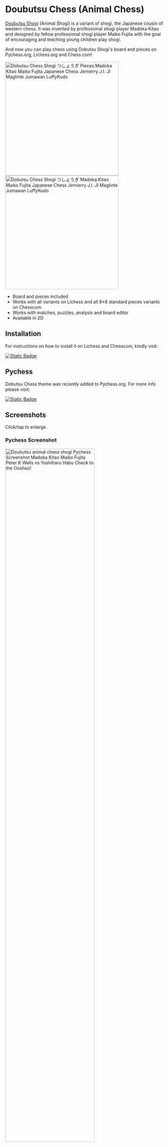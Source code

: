 # Doubutsu Chess (Animal Chess)

[Doubutsu Shogi](https://en.wikipedia.org/wiki/D%C5%8Dbutsu_sh%C5%8Dgi) (Animal Shogi) is a variant of shogi, the Japanese cousin of western chess. It was invented by professional shogi player Madoka Kitao and designed by fellow professional shogi player Maiko Fujita with the goal of encouraging and teaching young children play shogi.

And now you can play chess using Dobutsu Shogi's board and pieces on Pychess.org, Lichess.org and Chess.com!

<img src="https://luffykudo.wordpress.com/wp-content/uploads/2024/07/pieces-1.png" alt="Dobutsu Chess Shogi つしょうぎ Pieces Madoka Kitao Maiko Fujita Japanese Chess Jemierry J.I. JI Maglinte Jumawan LuffyKudo" width="360"/>
<img src="https://luffykudo.wordpress.com/wp-content/uploads/2024/07/setup.png" alt="Dobutsu Chess Shogi つしょうぎ Madoka Kitao Maiko Fujita Japanese Chess Jemierry J.I. JI Maglinte Jumawan LuffyKudo" width="360"/>

- Board and pieces included
- Works with all variants on Lichess and all 8×8 standard pieces variants on Chesscom
- Works with matches, puzzles, analysis and board editor
- Available in 2D

## Installation
For instructions on how to install it on Lichess and Chesscom, kindly visit:

[![Static Badge](https://img.shields.io/badge/How_to_Install-Dobutsu_Chess-blue?logo=wordpress)](https://luffykudo.wordpress.com/2024/08/01/dobutsu-chess/#instructions) 

## Pychess

Dobutsu Chess theme was recently added to Pychess.org. For more info please visit:

[![Static Badge](https://img.shields.io/badge/Pychess-Dobutsu_Chess-purple?logo=wordpress)](https://luffykudo.wordpress.com/2024/08/01/dobutsu-chess/#dobutsu-chess-on-pychess) 

## Screenshots
Click/tap to enlarge.

### Pychess Screenshot
<img src="https://luffykudo.wordpress.com/wp-content/uploads/2024/08/screenshot-pychess.png" alt="Doubutsu animal chess shogi Pychess Screenshot Madoka Kitao Maiko Fujita Peter K Wells vs Yoshiharu Habu Check to the Ooshoo!" width="75%"/>

### Lichess Screenshot
<img src="https://luffykudo.wordpress.com/wp-content/uploads/2024/07/screenshot-lichess.png" alt="Doubutsu animal chess shogi Lichess Screenshot Madoka Kitao Maiko Fujita Peter K Wells vs Yoshiharu Habu Check to the Ooshoo!" width="75%"/>

### Chesscom Screenshot
<img src="https://luffykudo.wordpress.com/wp-content/uploads/2024/08/screenshot-chesscom.jpg" alt="Doubutsu animal chess shogi chess.com Screenshot Madoka Kitao Maiko Fujita Peter K Wells vs Yoshiharu Habu Check to the Ooshoo!" width="75%"/>

## Other Theme for Chess

I also created a Shogi-Themed Chess in both 2-Kanji and 1-Kanji versions. You can check them at:

[![Static Badge](https://img.shields.io/badge/GitHub-Shogi--Themed_Chess-blue?logo=github)](https://github.com/LuffyKudo/JI-Shogi-Themed-Chess)

Or view all themes at:

[![Static Badge](https://img.shields.io/badge/User-Styles-blue?logo=wordpress)](https://luffykudo.wordpress.com/user-styles/)

## License
- <p xmlns:cc="http://creativecommons.org/ns#" ><a href="https://luffykudo.wordpress.com/2024/08/01/dobutsu-chess/">Dobutsu Chess</a> is licensed under <a href="https://creativecommons.org/licenses/by-sa/4.0/?ref=chooser-v1" target="_blank" rel="license noopener noreferrer" style="display:inline-block;">Creative Commons Attribution-ShareAlike 4.0 International<img style="height:22px!important;margin-left:3px;vertical-align:text-bottom;" src="https://mirrors.creativecommons.org/presskit/icons/cc.svg?ref=chooser-v1" alt=""><img style="height:22px!important;margin-left:3px;vertical-align:text-bottom;" src="https://mirrors.creativecommons.org/presskit/icons/by.svg?ref=chooser-v1" alt=""><img style="height:22px!important;margin-left:3px;vertical-align:text-bottom;" src="https://mirrors.creativecommons.org/presskit/icons/sa.svg?ref=chooser-v1" alt=""></a></p>

- [Dobutsu Shogi](http://shop.nekomado.com/products/list.php?category_id=20) created by Madoka Kitao and Maiko Fujita.

- Modified vector images of Dobutsu Shogi [board](https://github.com/Kadagaden/shogi-pieces/tree/master/boards) and [pieces](https://github.com/Kadagaden/shogi-pieces/tree/master/doubutsu) are originally by [Kadagaden](https://github.com/Kadagaden) licensed under [CC-BY-4.0](https://choosealicense.com/licenses/cc-by-4.0).

##
*Created using the [Stylus browser extension](https://add0n.com/stylus.html) for [Lichess.org](https://lichess.org) and [Chess.com](https://www.chess.com).*

